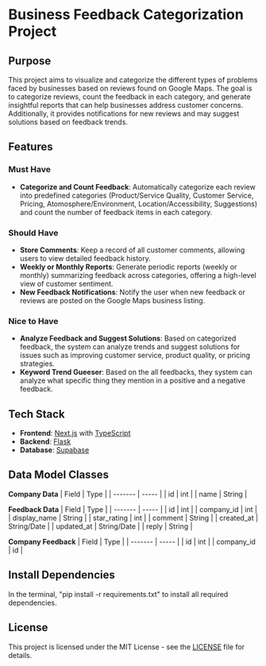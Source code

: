 # Business Feedback Categorization Project

## Purpose

This project aims to visualize and categorize the different types of problems faced by businesses based on reviews found on Google Maps. The goal is to categorize reviews, count the feedback in each category, and generate insightful reports that can help businesses address customer concerns. Additionally, it provides notifications for new reviews and may suggest solutions based on feedback trends.

## Features

### Must Have
- **Categorize and Count Feedback**: Automatically categorize each review into predefined categories (Product/Service Quality, Customer Service, Pricing, Atomosphere/Environment, Location/Accessibility, Suggestions) and count the number of feedback items in each category.

### Should Have
- **Store Comments**: Keep a record of all customer comments, allowing users to view detailed feedback history.
- **Weekly or Monthly Reports**: Generate periodic reports (weekly or monthly) summarizing feedback across categories, offering a high-level view of customer sentiment.
- **New Feedback Notifications**: Notify the user when new feedback or reviews are posted on the Google Maps business listing.
  
### Nice to Have
- **Analyze Feedback and Suggest Solutions**: Based on categorized feedback, the system can analyze trends and suggest solutions for issues such as improving customer service, product quality, or pricing strategies.
- **Keyword Trend Gueeser**: Based on the all feedbacks, they system can analyze what specific thing they mention in a positive and a negative feedback.

## Tech Stack
- **Frontend**: [Next.js](https://nextjs.org/) with [TypeScript](https://www.typescriptlang.org/)
- **Backend**: [Flask](https://flask.palletsprojects.com/)
- **Database**: [Supabase](https://supabase.io/)
  

## Data Model Classes

**Company Data**
| Field   | Type   |
| ------- | -----  |
| id      | int    |
| name    | String |


**Feedback Data**
| Field        | Type   |
| -------      | -----  |
| id           |  int   |
| company_id   |  int   |
| display_name | String |
| star_rating  | int    |
| comment      | String |
| created_at   | String/Date |
| updated_at   | String/Date |
| reply        | String |


**Company Feedback**
| Field   | Type   |
| ------- | -----  |
| id      |  int   |
| company_id  | id |


## Install Dependencies
In the terminal, "pip install -r requirements.txt" to install all required dependencies.


## License

This project is licensed under the MIT License - see the [LICENSE](LICENSE) file for details.
